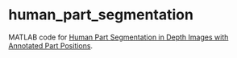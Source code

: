 # human_part_segmentation

MATLAB code for [Human Part Segmentation in Depth Images with Annotated Part Positions](http://www.mdpi.com/1424-8220/18/6/1900/htm).

